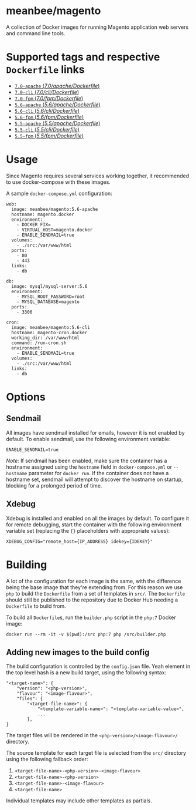 # meanbee/magento

A collection of Docker images for running Magento application web servers and command line tools.

# Supported tags and respective `Dockerfile` links

- [`7.0-apache` (*7.0/apache/Dockerfile*)](https://github.com/meanbee/docker-magento/blob/master/7.0/apache/Dockerfile)
- [`7.0-cli` (*7.0/cli/Dockerfile*)](https://github.com/meanbee/docker-magento/blob/master/7.0/cli/Dockerfile)
- [`7.0-fpm` (*7.0/fpm/Dockerfile*)](https://github.com/meanbee/docker-magento/blob/master/7.0/fpm/Dockerfile)
- [`5.6-apache` (*5.6/apache/Dockerfile*)](https://github.com/meanbee/docker-magento/blob/master/5.6/apache/Dockerfile)
- [`5.6-cli` (*5.6/cli/Dockerfile*)](https://github.com/meanbee/docker-magento/blob/master/5.6/cli/Dockerfile)
- [`5.6-fpm` (*5.6/fpm/Dockerfile*)](https://github.com/meanbee/docker-magento/blob/master/5.6/fpm/Dockerfile)
- [`5.5-apache` (*5.5/apache/Dockerfile*)](https://github.com/meanbee/docker-magento/blob/master/5.5/apache/Dockerfile)
- [`5.5-cli` (*5.5/cli/Dockerfile*)](https://github.com/meanbee/docker-magento/blob/master/5.5/cli/Dockerfile)
- [`5.5-fpm` (*5.5/fpm/Dockerfile*)](https://github.com/meanbee/docker-magento/blob/master/5.5/fpm/Dockerfile)

# Usage

Since Magento requires several services working together, it recommended to use docker-compose with these images.

A sample `docker-compose.yml` configuration:

    web:
      image: meanbee/magento:5.6-apache
      hostname: magento.docker
      environment:
        - DOCKER_FIX=
        - VIRTUAL_HOST=magento.docker
        - ENABLE_SENDMAIL=true
      volumes:
        - ./src:/var/www/html
      ports:
        - 80
        - 443
      links:
        - db

    db:
      image: mysql/mysql-server:5.6
      environment:
        - MYSQL_ROOT_PASSWORD=root
        - MYSQL_DATABASE=magento
      ports:
        - 3306

    cron:
      image: meanbee/magento:5.6-cli
      hostname: magento-cron.docker
      working_dir: /var/www/html
      command: /run-cron.sh
      environment:
        - ENABLE_SENDMAIL=true
      volumes:
        - ./src:/var/www/html
      links:
        - db

# Options

## Sendmail

All images have sendmail installed for emails, however it is not enabled by default. To enable sendmail, use the following environment variable:

    ENABLE_SENDMAIL=true

*Note:* If sendmail has been enabled, make sure the container has a hostname assigned using the `hostname` field in `docker-compose.yml` or `--hostname` parameter for `docker run`. If the container does not have a hostname set, sendmail will attempt to discover the hostname on startup, blocking for a prolonged period of time.

## Xdebug

Xdebug is installed and enabled on all the images by default. To configure it for remote debugging, start
the container with the following environment variable set (replacing the `{}` placeholders with appropriate values):

    XDEBUG_CONFIG="remote_host={IP_ADDRESS} idekey={IDEKEY}"

# Building

A lot of the configuration for each image is the same, with the difference being the base image that they're extending from.  For this reason we use `php` to build the `Dockerfile` from a set of templates in `src/`.  The `Dockerfile` should still be published to the repository due to Docker Hub needing a `Dockerfile` to build from.

To build all `Dockerfile`s, run the `builder.php` script in the `php:7` Docker image:<!-- Yo dawg, I heard you like Docker images... -->

    docker run --rm -it -v $(pwd):/src php:7 php /src/builder.php

## Adding new images to the build config

The build configuration is controlled by the `config.json` file. Yeah element in the top level hash is a new build target, using the following syntax:

    "<target-name>": {
        "version": "<php-version>",
        "flavour": "<image-flavour>",
        "files": {
            "<target-file-name>": {
                "<template-variable-name>": "<template-variable-value>",
                ...
            },
    }

The target files will be rendered in the `<php-version>/<image-flavour>/` directory.

The source template for each target file is selected from the `src/` directory using the following fallback order:

1. `<target-file-name>-<php-version>-<image-flavour>`
2. `<target-file-name>-<php-version>`
3. `<target-file-name>-<image-flavour>`
4. `<target-file-name>`

Individual templates may include other templates as partials.
